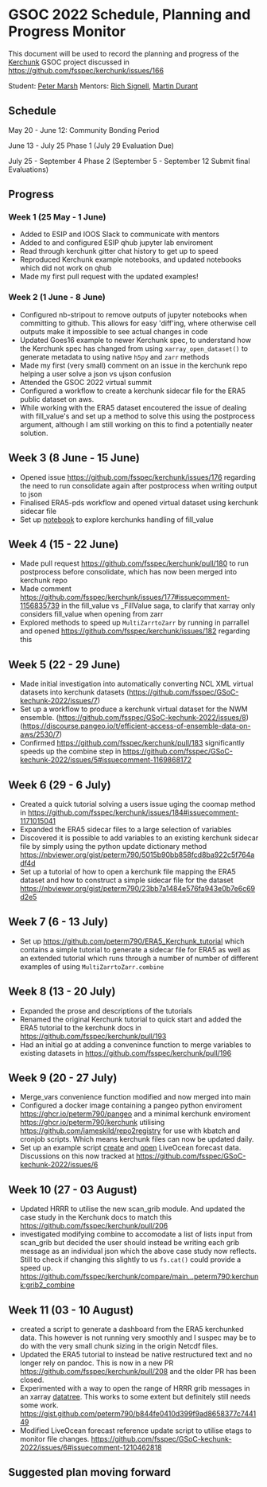 # GSOC 2022 Schedule, Planning and Progress Monitor

This document will be used to record the planning and progress of the [Kerchunk](https://github.com/fsspec/kerchunk) GSOC project discussed in https://github.com/fsspec/kerchunk/issues/166 

Student: [Peter Marsh](https://github.com/peterm790) Mentors: [Rich Signell](https://github.com/rsignell-usgs), [Martin Durant](https://github.com/martindurant)

## Schedule

May 20 - June 12: Community Bonding Period

June 13	- July 25 Phase 1 (July 29 Evaluation Due)

July 25 - September 4 Phase 2 (September 5 - September 12 Submit final Evaluations)


## Progress

### Week 1 (25 May - 1 June)

* Added to ESIP and IOOS Slack to communicate with mentors
* Added to and configured ESIP qhub jupyter lab enviroment
* Read through kerchunk gitter chat history to get up to speed
* Reproduced Kerchunk example notebooks, and updated notebooks which did not work on qhub
* Made my first pull request with the updated examples!

### Week 2 (1 June - 8 June)

* Configured nb-stripout to remove outputs of jupyter notebooks when committing to github. This allows for easy 'diff'ing, where otherwise cell outputs make it impossible to see actual changes in code
* Updated Goes16 example to newer Kerchunk spec, to understand how the Kerchunk spec has changed from using `xarray_open_dataset()` to generate metadata to using native `h5py` and `zarr` methods
* Made my first (very small) comment on an issue in the kerchunk repo helping a user solve a json vs ujson confusion
* Attended the GSOC 2022 virtual summit
* Configured a workflow to create a kerchunk sidecar file for the ERA5 public dataset on aws. 
* While working with the ERA5 dataset encoutered the issue of dealing with fill_value's and set up a method to solve this using the postprocess argument, although I am still working on this to find a potentially neater solution.  

## Week 3 (8 June - 15 June)
* Opened issue https://github.com/fsspec/kerchunk/issues/176 regarding the need to run consolidate again after postprocess when writing output to json 
* Finalised ERA5-pds workflow and opened virtual dataset using kerchunk sidecar file 
* Set up [notebook](https://gist.github.com/peterm790/76e63edbde9a9feccccaee405bcbc4ca) to explore kerchunks handling of fill_value

## Week 4 (15 - 22 June)
* Made pull request https://github.com/fsspec/kerchunk/pull/180 to run postprocess before consolidate, which has now been merged into kerchunk repo
* Made comment https://github.com/fsspec/kerchunk/issues/177#issuecomment-1156835739 in the fill_value vs _FillValue saga, to clarify that xarray only considers fill_value when opening from zarr
* Explored methods to speed up `MultiZarrtoZarr` by running in parrallel and opened https://github.com/fsspec/kerchunk/issues/182 regarding this

## Week 5 (22 - 29 June)
* Made initial investigation into automatically converting NCL XML virtual datasets into kerchunk datasets (https://github.com/fsspec/GSoC-kechunk-2022/issues/7)
* Set up a workflow to produce a kerchunk virtual dataset for the NWM ensemble. (https://github.com/fsspec/GSoC-kechunk-2022/issues/8) (https://discourse.pangeo.io/t/efficient-access-of-ensemble-data-on-aws/2530/7)
* Confirmed https://github.com/fsspec/kerchunk/pull/183 significantly speeds up the combine step in https://github.com/fsspec/GSoC-kechunk-2022/issues/5#issuecomment-1169868172

## Week 6 (29 - 6 July)
* Created a quick tutorial solving a users issue uging the coomap method in https://github.com/fsspec/kerchunk/issues/184#issuecomment-1171015041
* Expanded the ERA5 sidecar files to a large selection of variables
* Discovered it is possible to add variables to an existing kerchunk sidecar file by simply using the python update dictionary method https://nbviewer.org/gist/peterm790/5015b90bb858fcd8ba922c5f764adf4d
* Set up a tutorial of how to open a kerchunk file mapping the ERA5 dataset and how to construct a simple sidecar file for the dataset https://nbviewer.org/gist/peterm790/23bb7a1484e576fa943e0b7e6c69d2e5

## Week 7 (6 - 13 July)
* Set up https://github.com/peterm790/ERA5_Kerchunk_tutorial which contains a simple tutorial to generate a sidecar file for ERA5 as well as an extended tutorial which runs through a number of number of different examples of using `MultiZarrtoZarr.combine`

## Week 8 (13 - 20 July)
* Expanded the prose and descriptions of the tutorials
* Renamed the original Kerchunk tutorial to quick start and added the ERA5 tutorial to the kerchunk docs in https://github.com/fsspec/kerchunk/pull/193
* Had an initial go at adding a convenince function to merge variables to existing datasets in https://github.com/fsspec/kerchunk/pull/196

## Week 9 (20 - 27 July)
* Merge_vars convenience function modified and now merged into main
* Configured a docker image containing a pangeo python enviroment https://ghcr.io/peterm790/pangeo and a minimal kerchunk enviroment https://ghcr.io/peterm790/kerchunk utilising https://github.com/iameskild/repo2registry for use with kbatch and cronjob scripts. Which means kerchunk files can now be updated daily. 
* Set up an example script [create](https://nbviewer.org/gist/peterm790/53e2157770368331de936ca3ba8943d2) and [open](https://nbviewer.org/gist/peterm790/530ff13df08db2f569fc85f76a6e2bb1) LiveOcean forecast data. Discussions on this now tracked at https://github.com/fsspec/GSoC-kechunk-2022/issues/6

## Week 10 (27 - 03 August)
* Updated HRRR to utilise the new scan_grib module. And updated the case study in the Kerchunk docs to match this https://github.com/fsspec/kerchunk/pull/206
* investigated modifying combine to accomodate a list of lists input from scan_grib but decided the user should instead be writing each grib message as an individual json which the above case study now reflects. Still to check if changing this slightly to us `fs.cat()` could provide a speed up. https://github.com/fsspec/kerchunk/compare/main...peterm790:kerchunk:grib2_combine

## Week 11 (03 - 10 August)
* created a script to generate a dashboard from the ERA5 kerchunked data. This however is not running very smoothly and I suspec may be to do with the very small chunk sizing in the origin Netcdf files. 
* Updated the ERA5 tutorial to instead be native restructured text and no longer rely on pandoc. This is now in a new PR https://github.com/fsspec/kerchunk/pull/208 and the older PR has been closed. 
* Experimented with a way to open the range of HRRR grib messages in an xarray [datatree](https://github.com/xarray-contrib/datatree). This works to some extent but definitely still needs some work. https://gist.github.com/peterm790/b844fe0410d399f9ad8658377c744149
* Modified LiveOcean forecast reference update script to utilise etags to monitor file changes. https://github.com/fsspec/GSoC-kechunk-2022/issues/6#issuecomment-1210462818


## Suggested plan moving forward 
